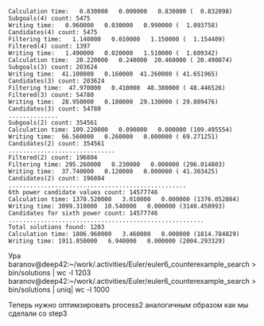 ```
Calculation time:   0.830000   0.000000   0.830000 (  0.832098)
Subgoals(4) count: 5475
Writing time:   0.960000   0.030000   0.990000 (  1.093758)
Candidates(4) count: 5475
Filtering time:   1.140000   0.010000   1.150000 (  1.154409)
Filtered(4) count: 1397
Writing time:   1.490000   0.020000   1.510000 (  1.609342)
Calculation time:  20.220000   0.240000  20.460000 ( 20.490074)
Subgoals(3) count: 203624
Writing time:  41.100000   0.160000  41.260000 ( 41.651965)
Candidates(3) count: 203624
Filtering time:  47.970000   0.410000  48.380000 ( 48.446526)
Filtered(3) count: 54780
Writing time:  28.950000   0.180000  29.130000 ( 29.809476)
Candidates(3) count: 54780
..............
Subgoals(2) count: 354561
Calculation time: 109.220000   0.090000   0.000000 (109.495554)
Writing time:  66.560000   0.260000   0.000000 ( 69.271251)
Candidates(2) count: 354561
..............................
Filtered(2) count: 196804
Filtering time: 295.260000   0.230000   0.000000 (296.014803)
Writing time:  37.740000   0.120000   0.000000 ( 41.303425)
Candidates(2) count: 196804
..................................................
6th power candidate values count: 14577746
Calculation time: 1370.520000   3.010000   0.000000 (1376.052084)
Writing time: 3099.310000  10.540000   0.000000 (3140.450993)
Candidates for sixth power count: 14577746
.......................................................
Total solutions found: 1203
Calculation time: 1806.960000   3.460000   0.000000 (1814.784829)
Writing time: 1911.850000   6.940000   0.000000 (2004.293329)
```

Ура 
baranov@deep42:~/work/.activities/Euler/euler6_counterexample_search > bin/solutions  | wc -l
1203
baranov@deep42:~/work/.activities/Euler/euler6_counterexample_search > bin/solutions  | uniq| wc -l
1000


Теперь нужно оптимзировать process2 аналогичным образом 
как мы сделали со step3
